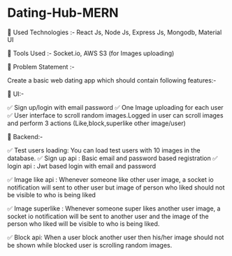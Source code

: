 # Dating-Hub-MERN

🚀 Used Technologies :- React Js, Node Js, Express Js, Mongodb, Material UI 

🚀 Tools Used :- Socket.io, AWS S3 (for Images uploading)  

🚀 Problem Statement :-  

Create a basic web dating app which should contain following features:-

🚀 UI:-

✅ Sign up/login with email password
✅ One Image uploading for each user
✅ User interface to scroll random images.Logged in user can scroll images and perform 3 actions (Like,block,superlike other image/user)

🚀 Backend:-

✅ Test users loading: You can load test users with 10 images in the database.
✅ Sign up api : Basic email and password based registration
✅ login api : Jwt based login with email and password

✅ Image like api : Whenever someone like other user image, a socket io notification will sent to other user
but image of person who liked should not be visible to who is being liked

✅ Image superlike : Whenever someone super likes another user image, a socket io notification will be sent to another user and the image of the person who liked will be visible to who is being liked.

✅ Block api: When a user block another user then his/her image should not be shown while blocked user is scrolling random images.
